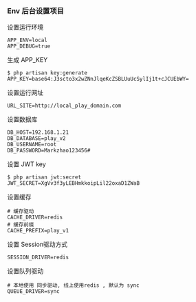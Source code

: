 ### Env 后台设置项目

设置运行环境
```
APP_ENV=local
APP_DEBUG=true
```

生成 APP_KEY
```
$ php artisan key:generate
APP_KEY=base64:J3scto3x2wZNnJlqeKcZSBLUuUcSylIj1t+cJCUEbWY=
```
设置运行网址
```
URL_SITE=http://local_play_domain.com
```
设置数据库
```
DB_HOST=192.168.1.21
DB_DATABASE=play_v2
DB_USERNAME=root
DB_PASSWORD=Markzhao123456#
```
设置 JWT key
```
$ php artisan jwt:secret
JWT_SECRET=XgVv3f3yLEBHmkkoipLil22oxaD1ZWaB
```
设置缓存
```
# 缓存驱动
CACHE_DRIVER=redis
# 缓存前缀
CACHE_PREFIX=play_v1
```
设置 Session驱动方式
```
SESSION_DRIVER=redis
```
设置队列驱动
```
# 本地使用 同步驱动, 线上使用redis , 默认为 sync
QUEUE_DRIVER=sync
```
